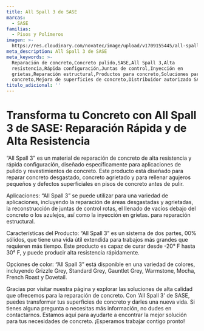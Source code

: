 ```yaml
---
title: All Spall 3 de SASE
marcas:
  - SASE
familias:
  - Pisos y Polímeros
imagen: >-
  https://res.cloudinary.com/novatec/image/upload/v1709155445/all-spall-3-collage_azaz6v.png
meta_description: All Spall 3 de SASE
meta_keywords: >-
  Reparación de concreto,Concreto pulido,SASE,All Spall 3,Alta
  resistencia,Rápida configuración,Juntas de control,Inyección en
  grietas,Reparación estructural,Productos para concreto,Soluciones para
  concreto,Mejora de superficies de concreto,Distribuidor autorizado SASE
titulo_adicional: ''
---
```


Transforma tu Concreto con All Spall 3 de SASE: Reparación
Rápida y de Alta Resistencia
============================

“All Spall 3” es un material de reparación de concreto de alta resistencia y rápida configuración, diseñado específicamente
para aplicaciones de pulido y revestimientos de concreto. Este producto está diseñado para reparar concreto desgastado, concreto agrietado y para rellenar agujeros pequeños y defectos superficiales en pisos de concreto antes de pulir.

Aplicaciones: “All Spall 3” se puede utilizar para una variedad de aplicaciones, incluyendo la reparación de áreas desgastadas y agrietadas, la reconstrucción de juntas de control rotas, el llenado de vacíos debajo del concreto o los azulejos, así como la inyección en grietas. para reparación estructural.

Características del Producto: “All Spall 3” es un sistema de dos partes, 00% sólidos, que tiene una vida útil extendida para trabajos más grandes que requieren más tiempo. Este producto es capaz de curar desde -20° F hasta 30° F, y puede producir alta resistencia rápidamente.

Opciones de color: “All Spall 3” está disponible en una variedad de colores, incluyendo Grizzle Grey, Standard Grey, Gauntlet Grey, Warmstone, Mocha, French Roast y Dovetail.

Gracias por visitar nuestra página y explorar las soluciones de alta calidad que ofrecemos para la reparación de concreto. Con 'All Spall 3' de SASE, puedes transformar tus superficies de concreto y darles una nueva vida. Si tienes alguna pregunta o necesitas más información, no dudes en contactarnos. Estamos aquí para ayudarte a encontrar la mejor solución para tus necesidades de concreto. ¡Esperamos trabajar contigo pronto!
